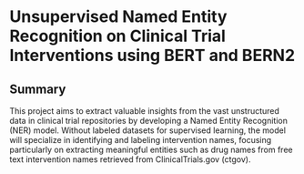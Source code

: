 # Unsupervised Named Entity Recognition on Clinical Trial Interventions using BERT and BERN2

## Summary
This project aims to extract valuable insights from the vast unstructured data in clinical trial
repositories by developing a Named Entity Recognition (NER) model. Without labeled datasets
for supervised learning, the model will specialize in identifying and labeling intervention names,
focusing particularly on extracting meaningful entities such as drug names from free text
intervention names retrieved from ClinicalTrials.gov (ctgov).